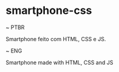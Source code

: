 # smartphone-css
~ PTBR

Smartphone feito com HTML, CSS e JS.

~ ENG

Smartphone made with HTML, CSS and JS
